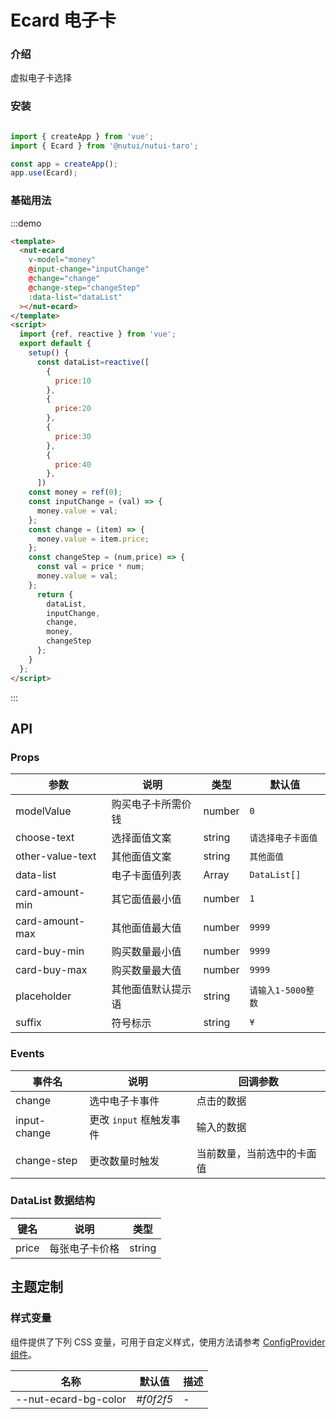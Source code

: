 # Ecard 电子卡

### 介绍

虚拟电子卡选择

### 安装

```javascript

import { createApp } from 'vue';
import { Ecard } from '@nutui/nutui-taro';

const app = createApp();
app.use(Ecard);
```

### 基础用法

:::demo

```html
<template>
  <nut-ecard
    v-model="money"
    @input-change="inputChange"
    @change="change"
    @change-step="changeStep"
    :data-list="dataList"
  ></nut-ecard>
</template>
<script>
  import {ref, reactive } from 'vue';
  export default {
    setup() {
      const dataList=reactive([
        {
          price:10
        },
        {
          price:20
        },
        {
          price:30
        },
        {
          price:40
        },
      ])
    const money = ref(0);
    const inputChange = (val) => {
      money.value = val;
    };
    const change = (item) => {
      money.value = item.price;
    };
    const changeStep = (num,price) => {
      const val = price * num;
      money.value = val;
    };
      return {
        dataList,
        inputChange,
        change,
        money,
        changeStep
      };
    }
  };
</script>
```

:::

## API

### Props

| 参数         | 说明                             | 类型   | 默认值           |
|--------------|----------------------------------|--------|------------------|
| modelValue        | 购买电子卡所需价钱                    | number | `0`            |
| choose-text         | 选择面值文案               | string |   `请选择电子卡面值`              |
| other-value-text        | 其他面值文案   | string |         `其他面值`        |
| data-list         | 电子卡面值列表| Array |        `DataList[]`        |
| card-amount-min| 其它面值最小值     | number | `1` |
| card-amount-max        | 其他面值最大值                      | number | `9999`            |
| card-buy-min        | 购买数量最小值                      | number | `9999`            |
| card-buy-max        | 购买数量最大值                      | number | `9999`            |
| placeholder        | 其他面值默认提示语                    | string |    `请输入1-5000整数`         |
| suffix        | 符号标示                      | string | `¥`            |

### Events

| 事件名 | 说明           | 回调参数     |
|--------|----------------|--------------|
| change  | 选中电子卡事件 | 点击的数据 |
| input-change  | 更改 `input` 框触发事件 | 输入的数据 |
| change-step  | 更改数量时触发 | 当前数量，当前选中的卡面值 |

### DataList 数据结构
| 键名	 | 说明           | 类型     |
|--------|----------------|--------------|
| price  | 每张电子卡价格 | string |
## 主题定制

### 样式变量

组件提供了下列 CSS 变量，可用于自定义样式，使用方法请参考 [ConfigProvider 组件](#/zh-CN/component/configprovider)。

| 名称                                    | 默认值                     | 描述 |
| --------------------------------------- | -------------------------- | ---- |
| --nut-ecard-bg-color                    | _#f0f2f5_        | -    |

